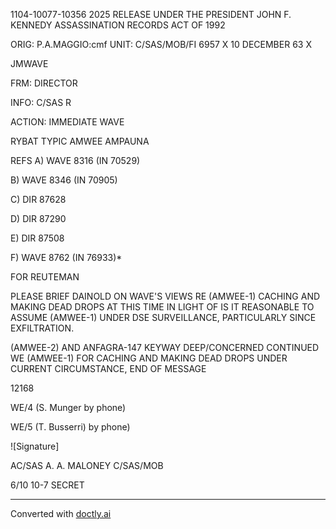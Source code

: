 1104-10077-10356 2025 RELEASE UNDER THE PRESIDENT JOHN F. KENNEDY ASSASSINATION RECORDS ACT OF 1992

ORIG: P.A.MAGGIO:cmf
UNIT: C/SAS/MOB/FI
6957 X
10 DECEMBER 63 X

JMWAVE

FRM: DIRECTOR

INFO: C/SAS R

ACTION: IMMEDIATE WAVE

RYBAT TYPIC AMWEE AMPAUNA

REFS A) WAVE 8316 (IN 70529)

B) WAVE 8346 (IN 70905)

C) DIR 87628

D) DIR 87290

E) DIR 87508

F) WAVE 8762 (IN 76933)*

FOR REUTEMAN

PLEASE BRIEF DAINOLD ON WAVE'S VIEWS RE (AMWEE-1) CACHING AND MAKING DEAD DROPS AT THIS TIME IN LIGHT OF IS IT REASONABLE TO ASSUME (AMWEE-1) UNDER DSE SURVEILLANCE, PARTICULARLY SINCE EXFILTRATION.

(AMWEE-2) AND ANFAGRA-147 KEYWAY DEEP/CONCERNED CONTINUED WE (AMWEE-1) FOR CACHING AND MAKING DEAD DROPS UNDER CURRENT CIRCUMSTANCE, END OF MESSAGE

12168

WE/4 (S. Munger by phone)

WE/5 (T. Busserri) by phone)

![Signature]

AC/SAS A. A. MALONEY
C/SAS/MOB

6/10 10-7 SECRET


---
Converted with [doctly.ai](https://doctly.ai)